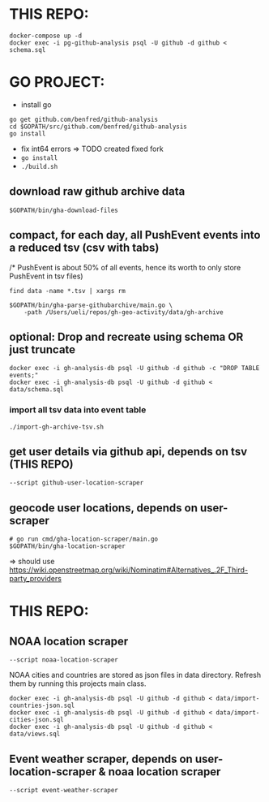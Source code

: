 # THIS REPO:

````shell script
docker-compose up -d
docker exec -i pg-github-analysis psql -U github -d github < schema.sql
````

# GO PROJECT:

- install go

````shell script
go get github.com/benfred/github-analysis
cd $GOPATH/src/github.com/benfred/github-analysis
go install
````
- fix int64 errors => TODO created fixed fork
- `go install`
- `./build.sh`


## download raw github archive data
`$GOPATH/bin/gha-download-files`


## compact, for each day, all PushEvent events into a reduced tsv (csv with tabs)
/* PushEvent is about 50% of all events, hence its worth to only store PushEvent in tsv files)
```shell script
find data -name *.tsv | xargs rm

$GOPATH/bin/gha-parse-githubarchive/main.go \
    -path /Users/ueli/repos/gh-geo-activity/data/gh-archive
```


## optional: Drop and recreate using schema OR just truncate
```shell script
docker exec -i gh-analysis-db psql -U github -d github -c "DROP TABLE events;"
docker exec -i gh-analysis-db psql -U github -d github < data/schema.sql
```


### import all tsv data into event table
`./import-gh-archive-tsv.sh`


## get user details via github api, depends on tsv (THIS REPO)
```
--script github-user-location-scraper
```

## geocode user locations, depends on user-scraper
````shell script
# go run cmd/gha-location-scraper/main.go
$GOPATH/bin/gha-location-scraper
````
=> should use https://wiki.openstreetmap.org/wiki/Nominatim#Alternatives_.2F_Third-party_providers



# THIS REPO:

## NOAA location scraper
```
--script noaa-location-scraper
```

NOAA cities and countries are stored as json files in data directory.
Refresh them by running this projects main class.

````shell script
docker exec -i gh-analysis-db psql -U github -d github < data/import-countries-json.sql
docker exec -i gh-analysis-db psql -U github -d github < data/import-cities-json.sql
docker exec -i gh-analysis-db psql -U github -d github < data/views.sql
````

## Event weather scraper, depends on user-location-scraper & noaa location scraper

```
--script event-weather-scraper
```
